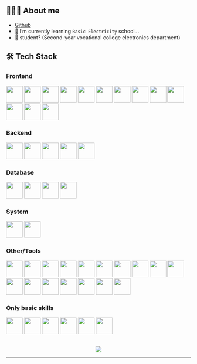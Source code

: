 ## 👨🏻‍💻 About me

- [Github](https://github.com/a3510377)
- 🔭 I’m currently learning `Basic Electricity` school...
- 💼 student? (Second-year vocational college electronics department)

## 🛠 Tech Stack
<!-- 
- 💻 | `javascript` | `typescript` | `Python` | `Golang` | `C/C++ (for base arduino)` | `mcfunction` | `java(only base)` |
- 🌐 | `HTML5` | `CSS3` | `Node` | `Vite` | `Vue` | `Scss` | `Express` |
- 🛢 | `MongoDB` | `SQLite` | `MYSQL` |
- 🔧 | `Visual Studio code` | `Git` | `Docker` |
- 🖥 | `Heroku` | `repl.it` | `Raspberry` | `Arduino` | -->

### Frontend

<div>
  <img src='https://cdn.jsdelivr.net/gh/devicons/devicon@master/icons/vitejs/vitejs-original.svg' width="45" height="45" />
  <img src='https://cdn.jsdelivr.net/gh/devicons/devicon@master/icons/nuxtjs/nuxtjs-original.svg' width="45" height="45" />
  <img src='https://cdn.jsdelivr.net/gh/devicons/devicon@master/icons/vuejs/vuejs-original.svg' width="45" height="45" />
  <img src='https://cdn.jsdelivr.net/gh/devicons/devicon@master/icons/nodejs/nodejs-original.svg' width="45" height="45" />
  <img src='https://cdn.jsdelivr.net/gh/devicons/devicon@master/icons/sass/sass-original.svg' width="45" height="45" />
  <img src='https://cdn.jsdelivr.net/gh/devicons/devicon@master/icons/html5/html5-original.svg' width="45" height="45" />
  <img src='https://cdn.jsdelivr.net/gh/devicons/devicon@master/icons/css3/css3-original.svg' width="45" height="45" />
  <img src='https://cdn.jsdelivr.net/gh/devicons/devicon@master/icons/postcss/postcss-original.svg' width="45" height="45" />
  <img src='https://cdn.jsdelivr.net/gh/devicons/devicon@master/icons/tailwindcss/tailwindcss-original.svg' width="45" height="45" />
  <img src='https://cdn.jsdelivr.net/gh/devicons/devicon@master/icons/javascript/javascript-original.svg' width="45" height="45" />
  <img src='https://cdn.jsdelivr.net/gh/devicons/devicon@master/icons/typescript/typescript-original.svg' width="45" height="45" />
  <img src='https://cdn.jsdelivr.net/gh/devicons/devicon@master/icons/socketio/socketio-original.svg' width="45" height="45" />
  <img src='https://cdn.jsdelivr.net/gh/devicons/devicon@master/icons/react/react-original.svg' width="45" height="45" />
</div>

### Backend

<div>
  <img src='https://cdn.jsdelivr.net/gh/devicons/devicon@master/icons/nodejs/nodejs-original.svg' width="45" height="45" />
  <img src='https://cdn.jsdelivr.net/gh/devicons/devicon@master/icons/mongoose/mongoose-original.svg' width="45" height="45" />
  <img src='https://cdn.jsdelivr.net/gh/devicons/devicon@master/icons/express/express-original.svg' width="45" height="45" />
  <img src='https://cdn.jsdelivr.net/gh/devicons/devicon@master/icons/python/python-original.svg' width="45" height="45" />
  <img src='https://cdn.jsdelivr.net/gh/devicons/devicon@master/icons/go/go-original.svg' width="45" height="45" />
</div>

### Database

<div>
  <img src='https://cdn.jsdelivr.net/gh/devicons/devicon@master/icons/mongodb/mongodb-original.svg' width="45" height="45" />
  <img src='https://cdn.jsdelivr.net/gh/devicons/devicon@master/icons/sqlite/sqlite-original.svg' width="45" height="45" />
  <img src='https://cdn.jsdelivr.net/gh/devicons/devicon@master/icons/postgresql/postgresql-original.svg' width="45" height="45" />
  <img src='https://cdn.jsdelivr.net/gh/devicons/devicon@master/icons/mysql/mysql-original.svg' width="45" height="45" />
</div>

### System

<div>
  <img src='https://cdn.jsdelivr.net/gh/devicons/devicon@master/icons/windows11/windows11-original.svg' width="45" height="45" />
  <img src='https://cdn.jsdelivr.net/gh/devicons/devicon@master/icons/ubuntu/ubuntu-original.svg' width="45" height="45" />
</div>

### Other/Tools

<div>
  <img src='https://cdn.jsdelivr.net/gh/devicons/devicon@master/icons/vscode/vscode-original.svg' width="45" height="45" />
  <img src='https://cdn.jsdelivr.net/gh/devicons/devicon@master/icons/visualstudio/visualstudio-original.svg' width="45" height="45" />
  <img src='https://cdn.jsdelivr.net/gh/devicons/devicon/icons/git/git-original.svg' width="45" height="45" />
  <img src='https://cdn.jsdelivr.net/gh/devicons/devicon@master/icons/githubactions/githubactions-original.svg' width="45" height="45" />
  <img src='https://cdn.jsdelivr.net/gh/devicons/devicon@master/icons/github/github-original.svg' width="45" height="45" />
  <img src='https://cdn.jsdelivr.net/gh/devicons/devicon@master/icons/yarn/yarn-original.svg' width="45" height="45" />
  <img src='https://cdn.jsdelivr.net/gh/devicons/devicon@master/icons/intellij/intellij-original.svg' width="45" height="45" />
  <img src='https://cdn.jsdelivr.net/gh/devicons/devicon@master/icons/arduino/arduino-original.svg' width="45" height="45" />
  <img src='https://cdn.jsdelivr.net/gh/devicons/devicon@master/icons/raspberrypi/raspberrypi-original.svg' width="45" height="45" />
  <img src='https://cdn.jsdelivr.net/gh/devicons/devicon@master/icons/docker/docker-original.svg' width="45" height="45" />
  <img src='https://cdn.jsdelivr.net/gh/devicons/devicon@master/icons/portainer/portainer-original.svg' width="45" height="45" />
  <img src='https://cdn.jsdelivr.net/gh/devicons/devicon@master/icons/postman/postman-original.svg' width="45" height="45" />
  <img src='https://cdn.jsdelivr.net/gh/devicons/devicon@master/icons/discordjs/discordjs-original.svg' width="45" height="45" />
  <img src='https://cdn.jsdelivr.net/gh/devicons/devicon@master/icons/heroku/heroku-original.svg' width="45" height="45" />
  <img src='https://cdn.jsdelivr.net/gh/devicons/devicon@master/icons/replit/replit-original.svg' width="45" height="45" />
  <img src='https://cdn.jsdelivr.net/gh/devicons/devicon@master/icons/googlecloud/googlecloud-original.svg' width="45" height="45" />
  <img src='https://cdn.jsdelivr.net/gh/devicons/devicon@master/icons/cloudflare/cloudflare-original.svg' width="45" height="45" />
</div>

### Only basic skills

<div>
  <img src='https://cdn.jsdelivr.net/gh/devicons/devicon@master/icons/java/java-original.svg' width="45" height="45" />
  <img src='https://cdn.jsdelivr.net/gh/devicons/devicon@master/icons/rust/rust-original.svg' width="45" height="45" />
  <img src='https://cdn.jsdelivr.net/gh/devicons/devicon@master/icons/c/c-original.svg' width="45" height="45" />
  <img src='https://cdn.jsdelivr.net/gh/devicons/devicon@master/icons/cplusplus/cplusplus-original.svg' width="45" height="45" />
  <img src='https://cdn.jsdelivr.net/gh/devicons/devicon@master/icons/csharp/csharp-original.svg' width="45" height="45" />
  <img src='https://cdn.jsdelivr.net/gh/devicons/devicon@master/icons/php/php-original.svg' width="45" height="45" />
</div>

<p align="center">
  <br />
  <!-- <img src="https://github-readme-stats.vercel.app/api?username=a3510377&show_icons=true&theme=radical" />
  <br/> -->
<!--   <img src="https://github-readme-stats.vercel.app/api/top-langs/?username=a3510377&layout=compact&theme=radical&locale=cn" />
  <br /> -->
  <img src="https://github-readme-stats.vercel.app/api/top-langs/?username=a3510377&langs_count=8&theme=radical&locale=cn" />
  <br />
</p>
<hr>

<!-- icons https://github.com/Envoy-VC/awesome-badges -->
